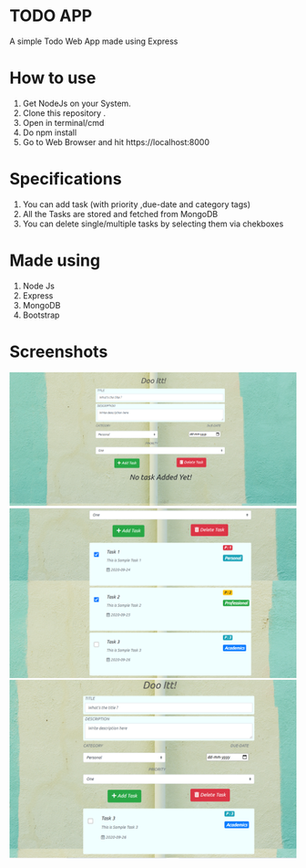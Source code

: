 

# TODO APP

A simple Todo Web App made using Express

# How to use

1. Get NodeJs on your System.
2. Clone this repository .
3. Open in terminal/cmd
4. Do npm install
5. Go to Web Browser and hit https://localhost:8000


# Specifications

1. You can add task (with priority ,due-date and category tags) 
2. All the Tasks are stored and fetched from MongoDB 
3. You can delete single/multiple tasks by selecting them via chekboxes 

# Made using 

1. Node Js
2. Express
3. MongoDB
4. Bootstrap

# Screenshots

<img src='snaps/img-1.png'>
<img src='snaps/img-2.png'>
<img src='snaps/img-3.png'>

